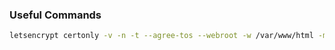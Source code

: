 ### Useful Commands

```bash
letsencrypt certonly -v -n -t --agree-tos --webroot -w /var/www/html -m phuslu@hotmail.com -d vps.phus.lu
```
